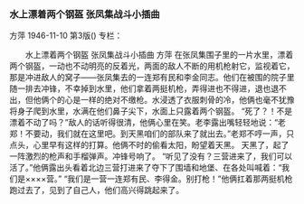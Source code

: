 ### 水上漂着两个钢盔  张凤集战斗小插曲
方萍
1946-11-10
第3版()
专栏：

　　水上漂着两个钢盔
    张凤集战斗小插曲
    方萍
    在张凤集围子里的一片水里，漂着两个钢盔，一动也不动明亮的反着光，两面的敌人不断的用机枪射它，监视着它，那是冲进敌人的窝子——张凤集去的一连郑有民和李金同志。他们在被围的院子里随一排去冲锋，不幸掉到水里，他们拿着两挺机枪，弄得进也不得进，退也退不出，但他俩个的心是一样的绝对不缴枪。水浸透了衣服刺骨的冷，他俩也毫不犹豫将身子爬到水里，水满在他们鼻子尖下，水面上只露着两个钢盔。
    “死了？！不是漂着不动了吗？”敌人的话听得很清，他俩心里在笑。老李露出嘴轻轻地说：“老郑！不要动，我们就在这里吧。到天黑咱们的部队来了就出去。”老郑不哼一声，只点头，心里早有这样的打算。他俩不时的偷看太阳，盼望着天黑。
    天黑了，起了一阵激烈的枪声和手榴弹声。冲锋号响了。
    “听见了没有？三营进来了，我们可以活了。”他俩露出头看着北边三营打进来了夺下了围墙和地堡、在各处叫喊着：“我们是××××营。”
    “我们是一营一连郑有民、李得金。别打枪！”他俩扛着那两挺机枪跑过去了，见到了自己人，他们高兴得跳起来了。
